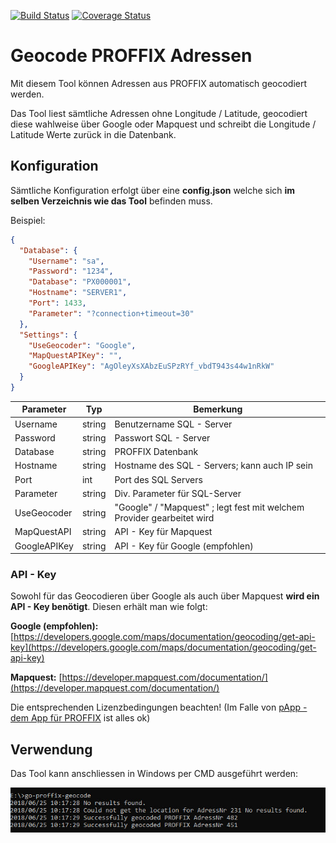 [![Build Status](https://travis-ci.org/pitwch/go-proffix-geocode.svg?branch=master)](https://travis-ci.org/pitwch/go-proffix-geocode)
[![Coverage Status](https://coveralls.io/repos/github/pitwch/go-proffix-geocode/badge.svg?branch=master)](https://coveralls.io/github/pitwch/go-proffix-geocode?branch=master)

# Geocode PROFFIX Adressen

Mit diesem Tool können Adressen aus PROFFIX automatisch geocodiert werden.

Das Tool liest sämtliche Adressen ohne Longitude / Latitude, geocodiert diese wahlweise über Google oder Mapquest
und schreibt die Longitude / Latitude Werte zurück in die Datenbank.

## Konfiguration

Sämtliche Konfiguration erfolgt über eine **config.json** welche sich **im selben Verzeichnis wie das Tool** befinden muss.

Beispiel:

```json
{
  "Database": {
    "Username": "sa",
    "Password": "1234",
    "Database": "PX000001",
    "Hostname": "SERVER1",
    "Port": 1433,
    "Parameter": "?connection+timeout=30"
  },
  "Settings": {
    "UseGeocoder": "Google",
    "MapQuestAPIKey": "",
    "GoogleAPIKey": "AgOleyXsXAbzEuSPzRYf_vbdT943s44w1nRkW"
  }
}

```

| Parameter    | Typ    | Bemerkung                                                              |
|--------------|--------|------------------------------------------------------------------------|
| Username     | string | Benutzername SQL - Server                                              |
| Password     | string | Passwort SQL - Server                                                  |
| Database     | string | PROFFIX Datenbank                                                      |
| Hostname     | string | Hostname des SQL - Servers; kann auch IP sein                          |
| Port         | int    | Port des SQL Servers                                                   |
| Parameter    | string | Div. Parameter für SQL-Server                                          |
| UseGeocoder  | string | "Google" / "Mapquest" ; legt fest mit welchem Provider gearbeitet wird |
| MapQuestAPI  | string | API - Key für Mapquest                                                 |
| GoogleAPIKey | string | API - Key für Google (empfohlen)                                       |


### API - Key ###

Sowohl für das Geocodieren über Google als auch über Mapquest **wird ein API - Key benötigt**. Diesen erhält man wie folgt:

**Google (empfohlen):** [https://developers.google.com/maps/documentation/geocoding/get-api-key](https://developers.google.com/maps/documentation/geocoding/get-api-key)

**Mapquest:** [https://developer.mapquest.com/documentation/](https://developer.mapquest.com/documentation/)


Die entsprechenden Lizenzbedingungen beachten!
(Im Falle von [pApp - dem App für PROFFIX](https://www.proffixapp.ch) ist alles ok)


## Verwendung

Das Tool kann anschliessen in Windows per CMD ausgeführt werden:

![alt text](https://raw.githubusercontent.com/pitwch/go-proffix-geocode/master/assets/img/cmd_geocode.jpg "Kommandozeile PROFFIX geocodieren")
